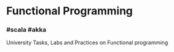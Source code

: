 # Functional Programming
<h3>#scala #akka</h3>
University Tasks, Labs and Practices on Functional programming  
<br>

